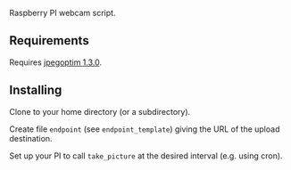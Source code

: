 Raspberry PI webcam script.

## Requirements

Requires [jpegoptim 1.3.0](http://www.kokkonen.net/tjko/projects.html).

## Installing

Clone to your home directory (or a subdirectory).

Create file `endpoint` (see `endpoint_template`) giving the URL of the upload destination.

Set up your PI to call `take_picture` at the desired interval (e.g. using cron).

